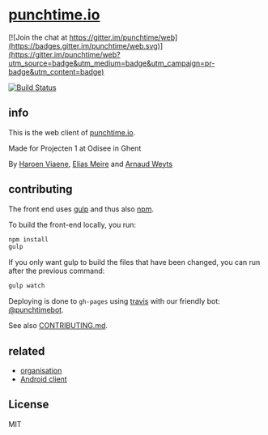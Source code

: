 # [punchtime.io](https://punchtime.io)

[![Join the chat at https://gitter.im/punchtime/web](https://badges.gitter.im/punchtime/web.svg)](https://gitter.im/punchtime/web?utm_source=badge&utm_medium=badge&utm_campaign=pr-badge&utm_content=badge)

[![Build Status](https://travis-ci.org/punchtime/web.svg?branch=master)](https://travis-ci.org/punchtime/web)

## info

This is the web client of [punchtime.io](https://punchtime.io).

Made for Projecten 1 at Odisee in Ghent

By [Haroen Viaene](https://haroen.me), [Elias Meire](http://eliasmei.re) and [Arnaud Weyts](https://weyts.xyz)

## contributing

The front end uses [gulp](http://gulpjs.com) and thus also [npm](https://www.npmjs.com).

To build the front-end locally, you run:

```sh
npm install
gulp
```

If you only want gulp to build the files that have been changed, you can run after the previous command:

```sh
gulp watch
```

Deploying is done to `gh-pages` using [travis](https://travis-ci.org) with our friendly bot: [@punchtimebot](https://github.com/punchtimebot).

See also [CONTRIBUTING.md](CONTRIBUTING.md).

## related

- [organisation](https://github.com/punchtime/organisation)
- [Android client](https://github.com/punchtime/android)

## License

MIT
